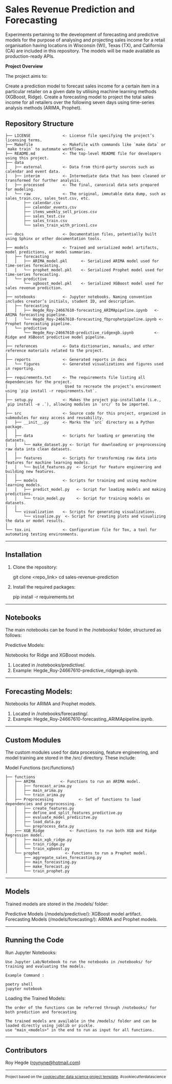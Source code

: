 Sales Revenue Prediction and Forecasting
==============================

Experiments pertaining to the development of forecasting and predictive models for the purpose of analysing and projecting sales income for a retail organisation having locations in Wisconsin (WI), Texas (TX), and California (CA) are included in this repository. The models will be made available as production-ready APIs.

**Project Overview**

The project aims to:

Create a prediction model to forecast sales income for a certain item in a particular retailer on a given date by utilising machine learning methods (XGBoost, Ridge).
Create a forecasting model to project the total sales income for all retailers over the following seven days using time-series analysis methods (ARIMA, Prophet).

**Repository Structure**
------------
    
    ├── LICENSE              <- License file specifying the project’s licensing terms.
    ├── Makefile             <- Makefile with commands like `make data` or `make train` to automate workflows.
    ├── README.md            <- The top-level README file for developers using this project.
    ├── data
    │   ├── external         <- Data from third-party sources such as calendar and event data.
    │   ├── interim          <- Intermediate data that has been cleaned or transformed for further analysis.
    │   ├── processed        <- The final, canonical data sets prepared for modeling.
    │   └── raw              <- The original, immutable data dump, such as sales_train.csv, sales_test.csv, etc.
    │       ├── calendar.csv
    │       ├── calendar_events.csv
    │       ├── items_weekly_sell_prices.csv
    │       ├── sales_test.csv
    │       ├── sales_train.csv
    │       └── sales_train_with_prices1.csv
    │
    ├── docs                 <- Documentation files, potentially built using Sphinx or other documentation tools.
    │
    ├── models               <- Trained and serialized model artifacts, model predictions, or model summaries.
    │   ├── forecasting
    │   │   ├── ARIMA_model.pkl      <- Serialized ARIMA model used for time-series forecasting.
    │   │   └── prophet_model.pkl    <- Serialized Prophet model used for time-series forecasting.
    │   └── predictive
    │       └── xgboost_model.pkl    <- Serialized XGBoost model used for sales revenue prediction.
    │
    ├── notebooks            <- Jupyter notebooks. Naming convention includes creator’s initials, student ID, and description.
    │   ├── forecasting
    │   │   ├── Hegde_Roy-24667610-forecasting_ARIMApipeline.ipynb   <- ARIMA forecasting pipeline.
    │   │   └── Hegde_Roy-24667610-forecasting_fbprophetpipeline.ipynb <- Prophet forecasting pipeline.
    │   └── predictive
    │       └── Hegde_Roy-24667610-predictive_ridgexgb.ipynb         <- Ridge and XGBoost predictive model pipeline.
    │
    ├── references           <- Data dictionaries, manuals, and other reference materials related to the project.
    │
    ├── reports              <- Generated reports in docx
    │   └── figures          <- Generated visualizations and figures used in reporting.
    │
    ├── requirements.txt     <- The requirements file listing all dependencies for the project.
    │                         Used to recreate the project’s environment using `pip install -r requirements.txt`.
    │
    ├── setup.py             <- Makes the project pip-installable (i.e., `pip install -e .`), allowing modules in `src/` to be imported.
    │
    ├── src                  <- Source code for this project, organized in submodules for easy access and reusability.
    │   ├── __init__.py      <- Marks the `src` directory as a Python package.
    │   │
    │   ├── data             <- Scripts for loading or generating the datasets.
    │   │   └── make_dataset.py <- Script for downloading or preprocessing raw data into clean datasets.
    │   │
    │   ├── features         <- Scripts for transforming raw data into features for machine learning models.
    │   │   └── build_features.py  <- Script for feature engineering and building new features.
    │   │
    │   ├── models           <- Scripts for training and using machine learning models.
    │   │   ├── predict_model.py   <- Script for loading models and making predictions.
    │   │   └── train_model.py     <- Script for training models on datasets.
    │   │
    │   └── visualization    <- Scripts for generating visualizations.
    │       └── visualize.py  <- Script for creating plots and visualizing the data or model results.
    │
    └── tox.ini              <- Configuration file for Tox, a tool for automating testing environments.

--------

**Installation**
------------

1. Clone the repository:

    git clone <repo_link>
    cd sales-revenue-prediction

2. Install the required packages:

    pip install -r requirements.txt

--------

**Notebooks**
------------

The main notebooks can be found in the /notebooks/ folder, structured as follows:

Predictive Models:

Notebooks for Ridge and XGBoost models.
1. Located in /notebooks/predictive/.
2. Example: Hegde_Roy-24667610-predictive_ridgexgb.ipynb.
--------

Forecasting Models:
------------

Notebooks for ARIMA and Prophet models.
1. Located in /notebooks/forecasting/.
2. Example: Hegde_Roy-24667610-forecasting_ARIMApipeline.ipynb.
--------

**Custom Modules**
------------

The custom modules used for data processing, feature engineering, and model training are stored in the /src/ directory. These include:

Model Functions (src/functions/)

    ├── functions
    │   ├── ARIMA           <- Functions to run an ARIMA model.
    │   │   ├── forecast_arima.py
    │   │   ├── main_arima.py
    │   │   └── train_arima.py
    │   ├── Preprocessing           <- Set of functions to load dependencies and preprocessing.
    │   │   ├── create_features.py
    │   │   ├── define_and_split_features_predictive.py
    │   │   ├── evaluate_model_predicitve.py
    │   │   ├── load_data.py
    │   │   └── preprocess_data.py
    │   ├── XGB_Ridge           <- Functions to run both XGB and Ridge Regression model.
    │   │   ├── main_xgb_ridge.py
    │   │   ├── train_ridge.py
    │   │   └── train_xgboost.py
    │   └── prophet           <- Functions to run a Prophet model.
    │       ├── aggregate_sales_forecasting.py
    │       ├── main_forecasting.py
    │       ├── make_forecast.py
    │       └── train_prophet.py

--------

**Models**
------------

Trained models are stored in the /models/ folder:

Predictive Models (/models/predictive/): XGBoost model artifact.
Forecasting Models (/models/forecasting/): ARIMA and Prophet models.

--------

**Running the Code**
------------

Run Jupyter Notebooks:

    Use Jupyter Lab/Notebook to run the notebooks in /notebooks/ for training and evaluating the models.

    Example Command :

    poetry shell
    jupyter notebook

Loading the Trained Models:

    The order of the functions can be referred through /notebooks/ for both prediction and forecasting

    The trained models are available in the /models/ folder and can be loaded directly using joblib or pickle.
    use "main_<models>" in the end to run as input for all functions.
--------


**Contributors**
------------

Roy Hegde (roynyne@hotmail.com)

--------

<p><small>Project based on the <a target="_blank" href="https://drivendata.github.io/cookiecutter-data-science/">cookiecutter data science project template</a>. #cookiecutterdatascience</small></p>
